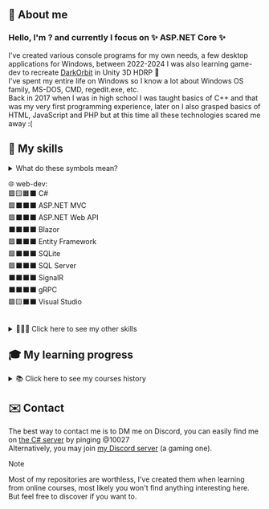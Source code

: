 ## 🛂 About me  
### Hello, I'm ? and currently I focus on ✨ **ASP.NET Core** ✨
I've created various console programs for my own needs, a few desktop applications for Windows, between 2022-2024 I was also learning game-dev to recreate [DarkOrbit](https://en.wikipedia.org/wiki/DarkOrbit) in Unity 3D HDRP 🚀  
I've spent my entire life on Windows so I know a lot about Windows OS family, MS-DOS, CMD, regedit.exe, etc.  
Back in 2017 when I was in high school I was taught basics of C++ and that was my very first programming experience, later on I also grasped basics of HTML, JavaScript and PHP but at this time all these technologies scared me away :(

## 🔧 My skills
<details>
<summary>What do these symbols mean?</summary>

⬛⬛⬛⬛ No skill  
🟩⬛⬛⬛ Beginner  
🟩🟨⬛⬛ Intermediate  
🟩🟨🟧⬛ Advanced  
🟩🟨🟧🟥 Expert
</details>

🌐 web-dev:  
🟩🟨🟧⬛ C#  
🟩⬛⬛⬛ ASP.NET MVC  
🟩⬛⬛⬛ ASP.NET Web API  
⬛⬛⬛⬛ Blazor  
🟩⬛⬛⬛ Entity Framework  
🟩⬛⬛⬛ SQLite  
🟩⬛⬛⬛ SQL Server  
⬛⬛⬛⬛ SignalR  
⬛⬛⬛⬛ gRPC  
🟩🟨⬛⬛ Visual Studio  
<br/>
<details>
<summary>🧑🏻‍💻 Click here to see my other skills</summary>

🟩🟨⬛⬛ .NET  
🟩🟨⬛⬛ Windows Forms  
🟩⬛⬛⬛ Windows Presentation Foundation  
🟩🟨⬛⬛ Unity 3D  
🟩🟨🟧⬛ Windows  
🟩⬛⬛⬛ VMware vSphere  
🟩⬛⬛⬛ Nutanix Prism  
🟩⬛⬛⬛ C++  
🟩⬛⬛⬛ Ubuntu  
🟩🟨🟧⬛ Android  
🟩🟨⬛⬛ ServiceNow  
🟩🟨🟧⬛ Math  
🟩🟨⬛⬛ Notepad++  
🟩🟨🟧⬛ Videos editing  
🟩🟨⬛⬛ Excel  
🟩🟨🟧⬛ Outlook  
<br/>
very other skills:  
🟩🟨🟧⬛ English 🇺🇸  
🟩🟨🟧🟥 Polish 🇵🇱  
🟩⬛⬛⬛ German 🇩🇪  
🟩🟨🟧⬛ Discord  
🟩🟨⬛⬛ Rubik's Cube solving  
🟩🟨⬛⬛ Juggling  
🟩🟨🟧⬛ Bicycle riding  
🟩🟨⬛⬛ Swimming  
⬛⬛⬛⬛ Social skills  
</details>

## 🎓 My learning progress  

<details>
<summary>📚 Click here to see my courses history</summary>

| finished | tech | course title | platform | remarks |
|:---:|:---:|:---:|:---:|:---:|
|questioning|<img src="icons/Blazor.png" alt="Blazor" align="center"/>|ASP.NET Core 6 Blazor Fundamentals|<img src="icons/Psight.png" align="center"/> [Pluralsight](https://www.pluralsight.com/courses/asp-dot-net-core-6-blazor-fundamentals)||
|planned|<img src="icons/dotNet.png" alt=".NET" align="center"/>|Dependency Injection in .NET 8 and ASP.NET Core|<img src="icons/Udemy.png" align="center"/> [Udemy](https://www.udemy.com/course/dependency-injection-in-net-core-2-and-aspnet-core-2/)||
|in progress|<img src="icons/dotNet.png" alt=".NET" align="center"/>|Debugging and Error Handling in ASP.NET Core Web API|<img src="icons/Psight.png" align="center"/> [Pluralsight](https://www.pluralsight.com/courses/asp-dot-net-core-6-web-api-debugging-error-handling)||
|2025-05-31|<img src="icons/dotNet.png" alt=".NET" align="center"/>|ASP.NET Core Web API Fundamentals|<img src="icons/Psight.png" align="center"/> [Pluralsight](https://www.pluralsight.com/courses/asp-dot-net-core-6-web-api-fundamentals)||
|2025-03-28|<img src="icons/dotNet.png" alt=".NET" align="center"/>|From Zero to Hero: REST APIs in .NET|<img src="icons/Dometrain.png" align="center"/> [Dometrain](https://dometrain.com/course/from-zero-to-hero-rest-apis-in-asp-net-core/)|didn't finish|
|2025-02-25|<img src="icons/C_2023.png" alt="C#" align="center"/>|Advanced Topics in C#|<img src="icons/Udemy.png" align="center"/> [Udemy](https://www.udemy.com/course/advanced-topics-csharp/)|retaken|
|2025-02-16|<img src="icons/C_2023.png" alt="C#" align="center"/>|Asynchronous Programming in C#|<img src="icons/Psight.png" align="center"/> [Pluralsight](https://www.pluralsight.com/courses/c-sharp-10-asynchronous-programming)||
|2025-01-11|<img src="icons/git.png" align="center"/>|Working with Git and GitHub in Visual Studio 2022|<img src="icons/Psight.png" align="center"/> [Pluralsight](https://www.pluralsight.com/courses/visual-studio-2022-working-git-github)||
|2025-01-08|<img src="icons/git.png" align="center"/>|GitHub Foundations: Git and GitHub|<img src="icons/Psight.png" align="center"/> [Pluralsight](https://www.pluralsight.com/courses/github-foundations-git-github)||
|2025-01-03|<img src="icons/dotNet.png" alt=".NET" align="center"/>|ASP.NET Core Fundamentals|<img src="icons/Psight.png" align="center"/> [Pluralsight](https://www.pluralsight.com/courses/asp-dot-net-core-6-fundamentals)||
|2024-11-02|<img src="icons/dotNet.png" alt=".NET" align="center"/>|ASP.NET Core: Big Picture|<img src="icons/Psight.png" align="center"/> [Pluralsight](https://www.pluralsight.com/courses/asp-dot-net-core-6-big-picture)||
|2024-10-13|<img src="icons/dotNet.png" alt=".NET" align="center"/>|Back-end Web Development with .NET for Beginners|<img src="icons/ytSmaller.png" align="center"/> [YouTube](https://youtube.com/playlist?list=PLdo4fOcmZ0oWunQnm3WnZxJrseIw2zSAk&si=EmYP8v2kxhXwtQKI)||
|2024-09-11|<img src="icons/dotNet.png" alt=".NET" align="center"/>|.NET BCL: Big Picture|<img src="icons/Psight.png" align="center"/> [Pluralsight](https://www.pluralsight.com/courses/dot-net-6-bcl-big-picture)||
|2024-07-24|<img src="icons/VisualStudio.png" alt="Visual Studio" align="center"/>|C# Developers: Double Your Coding Speed with Visual Studio|<img src="icons/Udemy.png" align="center"/> [Udemy](https://www.udemy.com/course/visual-studio-tips-tricks/)||
|2024-05-26|🖥️|COMPUTER SCIENCE explained in 17 Minutes|<img src="icons/ytSmaller.png" align="center"/> [YouTube](https://youtu.be/CxGSnA-RTsA)||
|2024-??-??|<img src="icons/WS2022.png" alt="Windows" align="center"/>|Windows Server 2022 Administration|<img src="icons/Udemy.png" align="center"/> [Udemy](https://www.udemy.com/course/windows-server-2022-administration-d/)|didn't finish|
|2023-12-27|<img src="icons/C_2023.png" alt="C#" align="center"/>|Advanced Topics in C#|<img src="icons/Udemy.png" align="center"/> [Udemy](https://www.udemy.com/course/advanced-topics-csharp/)||
|2023-12-02|<img src="icons/Unity.png" alt="Unity" align="center"/>|SOLID Programming: Single Responsibility Principle in Unity|<img src="icons/Coursera.png" align="center"/> [Coursera](https://www.coursera.org/learn/solid-programing-single-responsibility-principle-unity)|removed|
|2023-07-25|<img src="icons/Unity.png" alt="Unity" align="center"/>|Manipulate Object Properties with C# in Unity|<img src="icons/Coursera.png" align="center"/> [Coursera](https://www.coursera.org/projects/manipulate-object-properties-c-sharp-unity)|removed|
|2023-07-24|<img src="icons/Unity.png" alt="Unity" align="center"/>|Control physics with C# in Unity|<img src="icons/Coursera.png" align="center"/> [Coursera](https://www.coursera.org/projects/controlling-physics-c-sharp-unity)|removed|
|2023-06-11|<img src="icons/Unity.png" alt="Unity" align="center"/>|Import Any Asset from Anywhere Into Unity|<img src="icons/Coursera.png" align="center"/> [Coursera](https://www.coursera.org/learn/import-any-asset-into-unity)|removed|
|2023-06-10|<img src="icons/Unity.png" alt="Unity" align="center"/>|Object-Pooling with C# in Unity|<img src="icons/Coursera.png" align="center"/> [Coursera](https://www.coursera.org/projects/object-pooling-c-sharp-unity)|removed|
|2023-05-25|<img src="icons/Unity.png" alt="Unity" align="center"/>|Intermediate Object-Oriented Programming for Unity Games|<img src="icons/Coursera.png" align="center"/> [Coursera](https://www.coursera.org/learn/intermediate-object-oriented-programming-unity-games)||
|2023-05-18|<img src="icons/Unity.png" alt="Unity" align="center"/>|C# Class Development|<img src="icons/Coursera.png" align="center"/> [Coursera](https://www.coursera.org/learn/csharp-class-development)||
|2023-05-16|<img src="icons/Unity.png" alt="Unity" align="center"/>|Create an FPS Weapon in Unity (Part 2 - Firing Effects)|<img src="icons/Coursera.png" align="center"/> [Coursera](https://www.coursera.org/projects/create-fps-weapon-unity-firing-effects)|removed|
|2023-05-12|<img src="icons/Unity.png" alt="Unity" align="center"/>|Create an FPS Weapon in Unity (Part 1 - Revolver)|<img src="icons/Coursera.png" align="center"/> [Coursera](https://www.coursera.org/projects/create-fps-weapon-unity-revolver)|removed|
|2023-05-01|<img src="icons/Unity.png" alt="Unity" align="center"/>|Save and Load Files with C# in Unity|<img src="icons/Coursera.png" align="center"/> [Coursera](https://www.coursera.org/projects/save-load-files-c-sharp-unity)|removed|
|2023-04-27|<img src="icons/C_2023.png" alt="C#" align="center"/>|SOLID Principles for C# Developers|<img src="icons/Psight.png" align="center"/> [Pluralsight](https://www.pluralsight.com/courses/csharp-solid-principles)||
|2023-04-26|<img src="icons/C_2023.png" alt="C#" align="center"/>|C# 9: Getting Started|<img src="icons/Psight.png" align="center"/> [Pluralsight](https://www.pluralsight.com/courses/c-sharp-getting-started)||
|2023-04-25|<img src="icons/Unity.png" alt="Unity" align="center"/>|Using Interfaces with C# in Unity|<img src="icons/Coursera.png" align="center"/> [Coursera](https://www.coursera.org/projects/using-interfaces-c-sharp-unity)|removed|
|2023-04-24|<img src="icons/Unity.png" alt="Unity" align="center"/>|Set up Post-Processing in Unity|<img src="icons/Coursera.png" align="center"/> [Coursera](https://www.coursera.org/projects/post-processing-unity)|removed|
|2023-04-22|<img src="icons/Unity.png" alt="Unity" align="center"/>|Getting Started with Cloth System in Unity 2021|<img src="icons/Coursera.png" align="center"/> [Coursera](https://www.coursera.org/projects/getting-started-cloth-system-unity)|removed|
|2022-11-10|<img src="icons/dotNet.png" alt=".NET" align="center"/>|.NET 6 Desktop Development: Big Picture|<img src="icons/Psight.png" align="center"/> [Pluralsight](https://www.pluralsight.com/courses/dot-net-6-desktop-development-big-picture)||
|2022-10-19|<img src="icons/C_2023.png" alt="C#" align="center"/>|Learn to Code using C# on VS Code|<img src="icons/Coursera.png" align="center"/> [Coursera](https://www.coursera.org/learn/learn-code-csharp-vscode)|removed|
|2022-09-29|<img src="icons/Unity.png" alt="Unity" align="center"/>|C# Scripting in Unity: Script Optimization|<img src="icons/Psight.png" align="center"/> [Pluralsight](https://www.pluralsight.com/courses/unity-csharp-scripting-script-optimization)|retired|
|2022-08-01|<img src="icons/Unity.png" alt="Unity" align="center"/>|Unity GameObject Singletons: Best Practices|<img src="icons/Psight.png" align="center"/> [Pluralsight](https://www.pluralsight.com/courses/unity-gameobject-singletons-best-practices)|retired|
|2022-08-01|<img src="icons/Unity.png" alt="Unity" align="center"/>|Finite State Machines in Unity|<img src="icons/Psight.png" align="center"/> [Pluralsight](https://www.pluralsight.com/courses/unity-finite-state-machines)|retired|
|2022-07-26|<img src="icons/Unity.png" alt="Unity" align="center"/>|C# Scripting in Unity: Beyond the Basics|<img src="icons/Psight.png" align="center"/> [Pluralsight](https://www.pluralsight.com/courses/unity-c-sharp-scripting-beyond-basics)|retired|
|2022-06-17|<img src="icons/Unity.png" alt="Unity" align="center"/>|Unity Physics Fundamentals|<img src="icons/Psight.png" align="center"/> [Pluralsight](https://www.pluralsight.com/courses/unity-2017-physics-fundamentals)|retired|
|2022-06-12|<img src="icons/Unity.png" alt="Unity" align="center"/>|Unity Animation Fundamentals|<img src="icons/Psight.png" align="center"/> [Pluralsight](https://www.pluralsight.com/courses/unity-go-animation-fundamentals)|retired|
|2022-05-11|<img src="icons/Unity.png" alt="Unity" align="center"/>|Unity C# Scripting Fundamentals|<img src="icons/Psight.png" align="center"/> [Pluralsight](https://www.pluralsight.com/courses/unity-2017-c-sharp-scripting-fundamentals)|retired|
|2022-05-06|<img src="icons/Unity.png" alt="Unity" align="center"/>|Unity 2018 Fundamentals|<img src="icons/Psight.png" align="center"/> [Pluralsight](https://www.pluralsight.com/courses/unity-2018-fundamentals)|retired|
|2022-03-24|<img src="icons/Unity.png" alt="Unity" align="center"/>|More C# Programming and Unity|<img src="icons/Coursera.png" align="center"/> [Coursera](https://www.coursera.org/learn/more-programming-unity)||
|2022-03-14|<img src="icons/Unity.png" alt="Unity" align="center"/>|Introduction to C# Programming and Unity|<img src="icons/Coursera.png" align="center"/> [Coursera](https://www.coursera.org/learn/introduction-programming-unity)||
|2022-02-07|<img src="icons/C_2023.png" alt="C#" align="center"/>|Building a Calculator using C# in Visual Studio|<img src="icons/Coursera.png" align="center"/> [Coursera](https://www.coursera.org/projects/buildingacalculatorinvisualstudio)|removed|

<sup>not very proud of the last one though</sup>

❗ Time is passing, it seems Coursera deletes outdated courses while Pluralsight only marks them as retired

</details>

## ✉️ Contact  
The best way to contact me is to DM me on Discord, you can easily find me on [the C# server](https://discord.gg/csharp) by pinging @10027  
Alternatively, you may join [my Discord server](https://discord.gg/46KweYnegD) (a gaming one).

> [!NOTE]
> Most of my repositories are worthless, I've created them when learning from online courses, most likely you won't find anything interesting here. But feel free to discover if you want to.